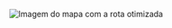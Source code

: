 ![Imagem do mapa com a rota otimizada]([URL_DA_SUA_IMAGEM_AQUI](https://github.com/anildoferreira/computacao-natural-aco-puc/blob/main/Mapa.png))
